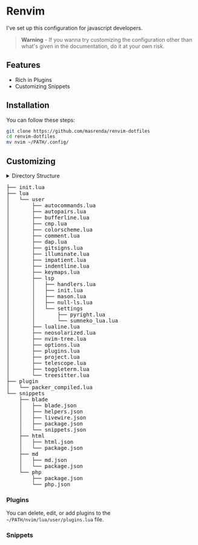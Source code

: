 # Renvim

I've set up this configuration for javascript developers.

> **Warning** - If you wanna try customizing the configuration other than what's given in the documentation, do it at your own risk.

## Features

*   Rich in Plugins
*   Customizing Snippets

## Installation

You can follow these steps:

```bash
git clone https://github.com/masrenda/renvim-dotfiles
cd renvim-dotfiles
mv nvim ~/PATH/.config/
```

## Customizing

<details>
<summary>
Directory Structure
</summary>  
</details>
<pre>
├── init.lua
├── lua
│   └── user
│       ├── autocommands.lua
│       ├── autopairs.lua
│       ├── bufferline.lua
│       ├── cmp.lua
│       ├── colorscheme.lua
│       ├── comment.lua
│       ├── dap.lua
│       ├── gitsigns.lua
│       ├── illuminate.lua
│       ├── impatient.lua
│       ├── indentline.lua
│       ├── keymaps.lua
│       ├── lsp
│       │   ├── handlers.lua
│       │   ├── init.lua
│       │   ├── mason.lua
│       │   ├── null-ls.lua
│       │   └── settings
│       │       ├── pyright.lua
│       │       └── sumneko_lua.lua
│       ├── lualine.lua
│       ├── neosolarized.lua
│       ├── nvim-tree.lua
│       ├── options.lua
│       ├── plugins.lua
│       ├── project.lua
│       ├── telescope.lua
│       ├── toggleterm.lua
│       └── treesitter.lua
├── plugin
│   └── packer_compiled.lua
└── snippets
    ├── blade
    │   ├── blade.json
    │   ├── helpers.json
    │   ├── livewire.json
    │   ├── package.json
    │   └── snippets.json
    ├── html
    │   ├── html.json
    │   └── package.json
    ├── md
    │   ├── md.json
    │   └── package.json
    └── php
        ├── package.json
        └── php.json
</pre>

### Plugins

You can delete, edit, or add plugins to the `~/PATH/nvim/lua/user/plugins.lua` file.

### Snippets
